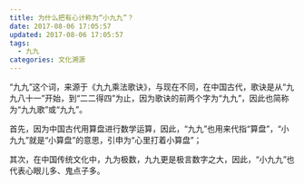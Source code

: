 ```yaml
---
title: 为什么把有心计称为“小九九”？
date: 2017-08-06 17:05:57
updated: 2017-08-06 17:05:57
tags:
  - 九九
categories: 文化溯源
---
```



“九九”这个词，来源于《九九乘法歌诀》，与现在不同，在中国古代，歌诀是从“九九八十一”开始，到“二二得四”为止，因为歌诀的前两个字为“九九”，因此也简称为“九九歌”或“九九”。

首先，因为中国古代用算盘进行数学运算，因此，“九九”也用来代指“算盘”，“小九九”就是“小算盘”的意思，引申为“心里打着小算盘”；

其次，在中国传统文化中，九为极数，九九更是极言数字之大，因此，“小九九”也代表心眼儿多、鬼点子多。
